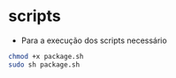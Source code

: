 # scripts
- Para a execução dos scripts necessário

```sh
chmod +x package.sh
sudo sh package.sh
```
